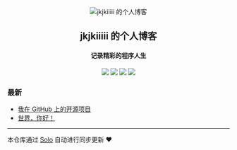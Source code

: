 <p align="center"><img alt="jkjkiiiii 的个人博客" src="https://static.b3log.org/images/brand/solo-32.png"></p><h2 align="center">
jkjkiiiii 的个人博客
</h2>

<h4 align="center">记录精彩的程序人生</h4>
<p align="center"><a title="jkjkiiiii 的个人博客" target="_blank" href="https://github.com/jkjkiiiii/solo-blog"><img src="https://img.shields.io/github/last-commit/jkjkiiiii/solo-blog.svg?style=flat-square&color=FF9900"></a>
<a title="GitHub repo size in bytes" target="_blank" href="https://github.com/jkjkiiiii/solo-blog"><img src="https://img.shields.io/github/repo-size/jkjkiiiii/solo-blog.svg?style=flat-square"></a>
<a title="Solo Version" target="_blank" href="https://github.com/b3log/solo/releases"><img src="https://img.shields.io/badge/solo-3.6.5-f1e05a.svg?style=flat-square&color=blueviolet"></a>
<a title="Hits" target="_blank" href="https://github.com/b3log/hits"><img src="https://hits.b3log.org/jkjkiiiii/solo-blog.svg"></a></p>

### 最新

* [我在 GitHub 上的开源项目](http://www.kuzetga.cn/my-github-repos)
* [世界，你好！](http://www.kuzetga.cn/hello-solo)



---

本仓库通过 [Solo](https://github.com/b3log/solo) 自动进行同步更新 ❤️ 